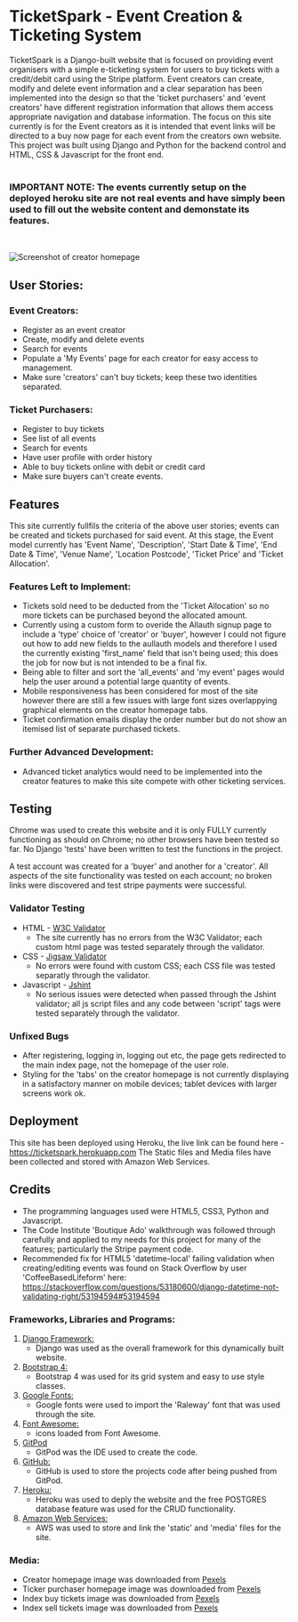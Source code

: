 # TicketSpark - Event Creation & Ticketing System

TicketSpark is a Django-built website that is focused on providing event organisers with a simple e-ticketing system for users to buy tickets with a credit/debit card using the Stripe platform. Event creators can create, modify and delete event information and a clear separation has been implemented into the design so that the 'ticket purchasers' and 'event creators' have different registration information that allows them access appropriate navigation and database information. The focus on this site currently is for the Event creators as it is intended that event links will be directed to a buy now page for each event from the creators own website.
<br>
This project was built using Django and Python for the backend control and HTML, CSS & Javascript for the front end.
<br>
<br>
### <b>IMPORTANT NOTE: The events currently setup on the deployed heroku site are not real events and have simply been used to fill out the website content and demonstate its features.</b>
<br>

![Screenshot of creator homepage](media/readme_images/homepage_example.png)

## User Stories:
### Event Creators:
- Register as an event creator
- Create, modify and delete events
- Search for events
- Populate a 'My Events' page for each creator for easy access to management.
- Make sure 'creators' can't buy tickets; keep these two identities separated.
### Ticket Purchasers:
- Register to buy tickets
- See list of all events
- Search for events
- Have user profile with order history
- Able to buy tickets online with debit or credit card
- Make sure buyers can't create events.


## Features 

This site currently fullfils the criteria of the above user stories; events can be created and tickets purchased for said event. At this stage, the Event model currently has 'Event Name', 'Description', 'Start Date & Time', 'End Date & Time', 'Venue Name', 'Location Postcode', 'Ticket Price' and 'Ticket Allocation'.

### Features Left to Implement:

- Tickets sold need to be deducted from the 'Ticket Allocation' so no more tickets can be purchased beyond the allocated amount.
- Currently using a custom form to overide the Allauth signup page to include a 'type' choice of 'creator' or 'buyer', however I could not figure out how to add new fields to the aullauth models and therefore I used the currently existing 'first_name' field that isn't being used; this does the job for now but is not intended to be a final fix.
- Being able to filter and sort the 'all_events' and 'my event' pages would help the user around a potential large quantity of events.
- Mobile responsiveness has been considered for most of the site however there are still a few issues with large font sizes overlappying graphical elements on the creator homepage tabs.
- Ticket confirmation emails display the order number but do not show an itemised list of separate purchased tickets.

### Further Advanced Development:

- Advanced ticket analytics would need to be implemented into the creator features to make this site compete with other ticketing services.


## Testing 

Chrome was used to create this website and it is only FULLY currently functioning as should on Chrome; no other browsers have been tested so far. No Django 'tests' have been written to test the functions in the project.

A test account was created for a 'buyer' and another for a 'creator'. All aspects of the site functionality was tested on each account; no broken links were discovered and test stripe payments were successful.

### Validator Testing 

- HTML - [W3C Validator](https://validator.w3.org/nu)
  - The site currently has no errors from the W3C Validator; each custom html page was tested separately through the validator.
- CSS - [Jigsaw Validator](https://jigsaw.w3.org/css-validator/)
  - No errors were found with custom CSS; each CSS file was tested separatly through the validator.
- Javascript - [Jshint](https://jshint.com/) 
  - No serious issues were detected when passed through the Jshint validator; all js script files and any code between 'script' tags were tested separately through the validator.


### Unfixed Bugs

- After registering, logging in, logging out etc, the page gets redirected to the main index page, not the homepage of the user role.
- Styling for the 'tabs' on the creator homepage is not currently displaying in a satisfactory manner on mobile devices; tablet devices with larger screens work ok.


## Deployment

This site has been deployed using Heroku, the live link can be found here - https://ticketspark.herokuapp.com
The Static files and Media files have been collected and stored with Amazon Web Services.


## Credits 

- The programming languages used were HTML5, CSS3, Python and Javascript.
- The Code Institute 'Boutique Ado' walkthrough was followed through carefully and applied to my needs for this project for many of the features; particularly the Stripe payment code.
- Recommended fix for HTML5 'datetime-local' failing validation when creating/editing events was found on Stack Overflow by user 'CoffeeBasedLifeform' here: https://stackoverflow.com/questions/53180600/django-datetime-not-validating-right/53194594#53194594

### Frameworks, Libraries and Programs:

1. [Django Framework:](https://www.djangoproject.com/)
    - Django was used as the overall framework for this dynamically built website.
1. [Bootstrap 4:](https://getbootstrap.com/docs/4.0/getting-started/introduction/)
    - Bootstrap 4 was used for its grid system and easy to use style classes.
1. [Google Fonts:](https://fonts.google.com/)
    - Google fonts were used to import the 'Raleway' font that was used through the site.
1. [Font Awesome:](https://fontawesome.com/)
    - icons loaded from Font Awesome.
1. [GitPod](https://www.gitpod.io/)
    - GitPod was the IDE used to create the code.
1. [GitHub:](https://github.com/)
    - GitHub is used to store the projects code after being pushed from GitPod.
1. [Heroku:](https://dashboard.heroku.com/)
    - Heroku was used to deply the website and the free POSTGRES database feature was used for the CRUD functionality.
1. [Amazon Web Services:](https://aws.amazon.com/)
    - AWS was used to store and link the 'static' and 'media' files for the site.



### Media:

- Creator homepage image was downloaded from [Pexels](https://www.pexels.com/photo/man-performing-on-stage-1916821/)
- Ticker purchaser homepage image was downloaded from [Pexels](https://www.pexels.com/photo/crown-raising-hands-during-performance-1652353/)
- Index buy tickets image was downloaded from [Pexels](https://www.pexels.com/photo/back-of-man-raising-hands-inside-room-full-of-people-with-purple-lights-1267350/)
- Index sell tickets image was downloaded from [Pexels](https://www.pexels.com/photo/photo-of-concert-band-during-night-time-167605/)